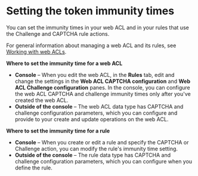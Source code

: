 # Setting the token immunity times<a name="waf-tokens-immunity-times-setting"></a>

You can set the immunity times in your web ACL and in your rules that use the Challenge and CAPTCHA rule actions\. 

For general information about managing a web ACL and its rules, see [Working with web ACLs](web-acl-working-with.md)\.

**Where to set the immunity time for a web ACL**
+ **Console** – When you edit the web ACL, in the **Rules** tab, edit and change the settings in the **Web ACL CAPTCHA configuration** and **Web ACL Challenge configuration** panes\. In the console, you can configure the web ACL CAPTCHA and challenge immunity times only after you've created the web ACL\.
+ **Outside of the console** – The web ACL data type has CAPTCHA and challenge configuration parameters, which you can configure and provide to your create and update operations on the web ACL\. 

**Where to set the immunity time for a rule**
+ **Console** – When you create or edit a rule and specify the CAPTCHA or Challenge action, you can modify the rule's immunity time setting\. 
+ **Outside of the console** – The rule data type has CAPTCHA and challenge configuration parameters, which you can configure when you define the rule\. 